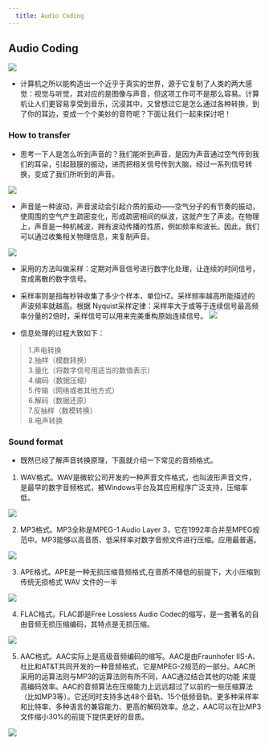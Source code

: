 ```yaml
---
  title: Audio Coding
---
```


## Audio Coding

 ![](https://raw.githubusercontent.com/zhangzhanbang/homework/gh-pages/images/lab04/audio%20coding.jpg) 

- 计算机之所以能构造出一个近乎于真实的世界，源于它复制了人类的两大感觉：视觉与听觉，其对应的是图像与声音，但这项工作可不是那么容易。计算机让人们更容易享受到音乐，沉浸其中，又曾想过它是怎么通过各种转换，到了你的耳边，变成一个个美妙的音符呢？下面让我们一起来探讨吧！


### How to transfer

- 思考一下人是怎么听到声音的？我们能听到声音，是因为声音通过空气传到我们的耳朵，引起鼓膜的振动，进而把相关信号传到大脑，经过一系列信号转换，变成了我们所听到的声音。

![](https://raw.githubusercontent.com/zhangzhanbang/homework/gh-pages/images/lab04/hearing.jpg) 

- 声音是一种波动，声音波动会引起介质的振动——空气分子的有节奏的振动，使周围的空气产生疏密变化，形成疏密相间的纵波，这就产生了声波。在物理上，声音是一种机械波，拥有波动传播的性质，例如频率和波长。因此，我们可以通过收集相关物理信息，来复制声音。

![](https://raw.githubusercontent.com/zhangzhanbang/homework/gh-pages/images/lab04/Sound%20wave.jpg)

- 采用的方法叫做采样：定期对声音信号进行数字化处理，让连续的时间信号，变成离散的数字信号。 </br>

- 采样率则是指每秒钟收集了多少个样本，单位HZ。采样频率越高所能描述的声波频率就越高。根据 Nyquist采样定律：采样率大于或等于连续信号最高频率分量的2倍时，采样信号可以用来完美重构原始连续信号。
 ![](https://raw.githubusercontent.com/zhangzhanbang/homework/gh-pages/images/lab04/collect.gif)
- 信息处理的过程大致如下：

> 1.声电转换 </br>
> 2.抽样（模数转换） </br>
> 3.量化（将数字信号用适当的数值表示） </br>
> 4.编码（数据压缩） </br>
> 5.传输（网络或者其他方式） </br>
> 6.解码（数据还原）  </br>
> 7.反抽样（数模转换） </br>
> 8.电声转换

### Sound format

- 既然已经了解声音转换原理，下面就介绍一下常见的音频格式。

1. WAV格式。WAV是微软公司开发的一种声音文件格式，也叫波形声音文件，是最早的数字音频格式，被Windows平台及其应用程序广泛支持，压缩率低。

![](https://raw.githubusercontent.com/zhangzhanbang/homework/gh-pages/images/lab04/wav.png ) 

2. MP3格式。MP3全称是MPEG-1 Audio Layer 3，它在1992年合并至MPEG规范中。MP3能够以高音质、低采样率对数字音频文件进行压缩。应用最普遍。

 ![](https://raw.githubusercontent.com/zhangzhanbang/homework/gh-pages/images/lab04/MP3.jpg) 

3. APE格式。APE是一种无损压缩音频格式,在音质不降低的前提下，大小压缩到传统无损格式 WAV 文件的一半

 ![](https://raw.githubusercontent.com/zhangzhanbang/homework/gh-pages/images/lab04/APE.jpg) 

4. FLAC格式。FLAC即是Free Lossless Audio Codec的缩写，是一套著名的自由音频无损压缩编码，其特点是无损压缩。

![](https://raw.githubusercontent.com/zhangzhanbang/homework/gh-pages/images/lab04/flac.jpg) 

5. AAC格式。AAC实际上是高级音频编码的缩写。AAC是由Fraunhofer IIS-A、杜比和AT&T共同开发的一种音频格式，它是MPEG-2规范的一部分。AAC所采用的运算法则与MP3的运算法则有所不同，AAC通过结合其他的功能 来提高编码效率。AAC的音频算法在压缩能力上远远超过了以前的一些压缩算法（比如MP3等）。它还同时支持多达48个音轨、15个低频音轨、更多种采样率和比特率、多种语言的兼容能力、更高的解码效率。总之，AAC可以在比MP3文件缩小30%的前提下提供更好的音质。

  ![](https://raw.githubusercontent.com/zhangzhanbang/homework/gh-pages/images/lab04/aac.png) 
